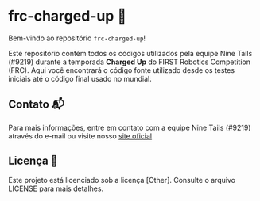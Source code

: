 # frc-charged-up 🚀

Bem-vindo ao repositório `frc-charged-up`!

Este repositório contém todos os códigos utilizados pela equipe Nine Tails (#9219) durante a temporada **Charged Up** do FIRST Robotics Competition (FRC). Aqui você encontrará o código fonte utilizado desde os testes iniciais até o código final usado no mundial.

## Contato 📬
Para mais informações, entre em contato com a equipe Nine Tails (#9219) através do e-mail ou visite nosso [site oficial]([http://www.equipe9219.org](https://ninetails9219.com.br/))

## Licença 📜 
Este projeto está licenciado sob a licença [Other]. Consulte o arquivo LICENSE para mais detalhes.
